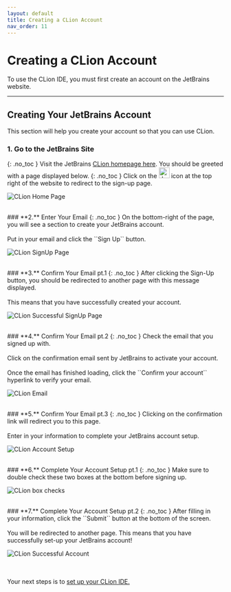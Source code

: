 ```yaml
---
layout: default
title: Creating a CLion Account
nav_order: 11
---
```


# Creating a CLion Account

To use the CLion IDE, you must first create an account on the JetBrains website. 

---
## Creating Your JetBrains Account
This section will help you create your account so that you can use CLion.

### **1.** Go to the JetBrains Site
{: .no_toc }
Visit the JetBrains [CLion homepage here](https://www.jetbrains.com/clion/). You should be greeted with a page displayed below.
{: .no_toc }
Click on the <img src="https://cdn.discordapp.com/attachments/498622698050813962/695542876016476160/unknown.png" alt="drawing" width="25"/> icon at the top right of the website to redirect to the sign-up page.

![CLion Home Page](https://cdn.discordapp.com/attachments/498622698050813962/695022168819499038/unknown.png "CLion HomePage alt text")

<br/>
### **2.** Enter Your Email
{: .no_toc }
On the bottom-right of the page, you will see a section to create your JetBrains account.
<br/><br/>
Put in your email and click the ``Sign Up`` button.

![CLion SignUp Page](https://cdn.discordapp.com/attachments/498622698050813962/695022993683775498/unknown.png "CLion SignUp alt text")

<br/>
### **3.** Confirm Your Email pt.1
{: .no_toc }
After clicking the Sign-Up button, you should be redirected to another page with this message displayed. 
<br/><br/>
This means that you have successfully created your account.

![CLion Successful SignUp Page](https://cdn.discordapp.com/attachments/619382734984577042/695023479334109264/unknown.png "CLion Confirmation Signup alt text")

<br/>
### **4.** Confirm Your Email pt.2 
{: .no_toc }
Check the email that you signed up with. 
<br/><br/>
Click on the confirmation email sent by JetBrains to activate your account.
<br/><br/>
Once the email has finished loading, click the ``Confirm your account`` hyperlink to verify your email.

![CLion Email](https://cdn.discordapp.com/attachments/694977588405469265/694990599753039973/unknown.png "Clion email alt text")

<br/>
### **5.** Confirm Your Email pt.3
{: .no_toc }
Clicking on the confirmation link will redirect you to this page. 
<br/><br/>
Enter in your information to complete your JetBrains account setup.

![CLion Account Setup](https://cdn.discordapp.com/attachments/498622698050813962/695813579433312346/unknown.png "CLion Accountpage alt text")

<br/>
### **6.** Complete Your Account Setup pt.1
{: .no_toc }
Make sure to double check these two boxes at the bottom before signing up.

![CLion box checks](https://cdn.discordapp.com/attachments/694977588405469265/694990889902145596/unknown.png "CLion checkboxes")

<br/>
### **7.** Complete Your Account Setup pt.2
{: .no_toc }
After filling in your information, click the ``Submit`` button at the bottom of the screen. 
<br/><br/>
You will be redirected to another page. This means that you have successfully set-up your JetBrains account!

![CLion Successful Account](https://cdn.discordapp.com/attachments/498622698050813962/695025702109446246/unknown.png "CLion account")

<br/><br/>
Your next steps is to [set up your CLion IDE.](https://go-maun.github.io/Keegan-Lawrance-User-Documentation/docs/Installing-CLion/)
